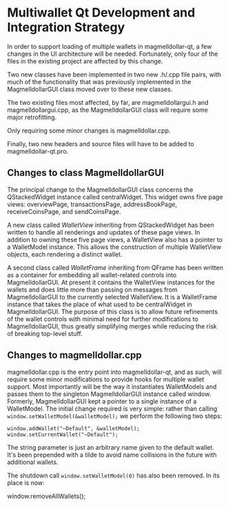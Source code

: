 Multiwallet Qt Development and Integration Strategy
===================================================

In order to support loading of multiple wallets in magmelldollar-qt, a few changes in the UI architecture will be needed.
Fortunately, only four of the files in the existing project are affected by this change.

Two new classes have been implemented in two new .h/.cpp file pairs, with much of the functionality that was previously
implemented in the MagmelldollarGUI class moved over to these new classes.

The two existing files most affected, by far, are magmelldollargui.h and magmelldollargui.cpp, as the MagmelldollarGUI class will require
some major retrofitting.

Only requiring some minor changes is magmelldollar.cpp.

Finally, two new headers and source files will have to be added to magmelldollar-qt.pro.

Changes to class MagmelldollarGUI
---------------------------
The principal change to the MagmelldollarGUI class concerns the QStackedWidget instance called centralWidget.
This widget owns five page views: overviewPage, transactionsPage, addressBookPage, receiveCoinsPage, and sendCoinsPage.

A new class called *WalletView* inheriting from QStackedWidget has been written to handle all renderings and updates of
these page views. In addition to owning these five page views, a WalletView also has a pointer to a WalletModel instance.
This allows the construction of multiple WalletView objects, each rendering a distinct wallet.

A second class called *WalletFrame* inheriting from QFrame has been written as a container for embedding all wallet-related
controls into MagmelldollarGUI. At present it contains the WalletView instances for the wallets and does little more than passing on messages
from MagmelldollarGUI to the currently selected WalletView. It is a WalletFrame instance
that takes the place of what used to be centralWidget in MagmelldollarGUI. The purpose of this class is to allow future
refinements of the wallet controls with minimal need for further modifications to MagmelldollarGUI, thus greatly simplifying
merges while reducing the risk of breaking top-level stuff.

Changes to magmelldollar.cpp
----------------------
magmelldollar.cpp is the entry point into magmelldollar-qt, and as such, will require some minor modifications to provide hooks for
multiple wallet support. Most importantly will be the way it instantiates WalletModels and passes them to the
singleton MagmelldollarGUI instance called window. Formerly, MagmelldollarGUI kept a pointer to a single instance of a WalletModel.
The initial change required is very simple: rather than calling `window.setWalletModel(&walletModel);` we perform the
following two steps:

	window.addWallet("~Default", &walletModel);
	window.setCurrentWallet("~Default");

The string parameter is just an arbitrary name given to the default wallet. It's been prepended with a tilde to avoid name collisions in the future with additional wallets.

The shutdown call `window.setWalletModel(0)` has also been removed. In its place is now:

window.removeAllWallets();
